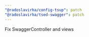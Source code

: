 ```yaml
---
"@radoslavirha/config-tsup": patch
"@radoslavirha/tsed-swagger": patch
---
```


Fix SwaggerController and views
